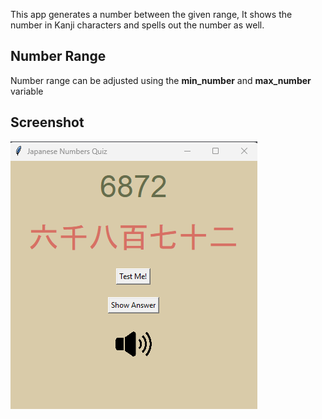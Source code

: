 This app generates a number between the given range, It shows the number in Kanji characters and spells out the number as well.

## Number Range
Number range can be adjusted using the **min_number** and **max_number** variable

## Screenshot
![alt text](https://github.com/prince-daniel/japanese-numbers-quiz/blob/main/screenshot.png)
